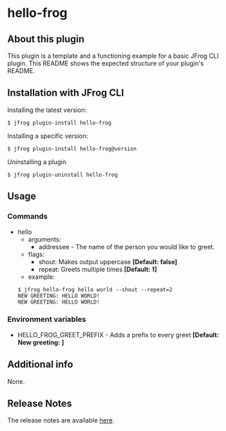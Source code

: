# hello-frog

## About this plugin
This plugin is a template and a functioning example for a basic JFrog CLI plugin. 
This README shows the expected structure of your plugin's README.

## Installation with JFrog CLI
Installing the latest version:

`$ jfrog plugin-install hello-frog`

Installing a specific version:

`$ jfrog plugin-install hello-frog@version`

Uninstalling a plugin

`$ jfrog plugin-uninstall hello-frog`

## Usage
### Commands
* hello
    - arguments:
        - addressee - The name of the person you would like to greet.
    - flags:
        - shout: Makes output uppercase **[Default: false]**
        - repeat: Greets multiple times **[Default: 1]**
    - example:
    ```
  $ jfrog hello-frog hello world --shout --repeat=2
  NEW GREETING: HELLO WORLD!
  NEW GREETING: HELLO WORLD!
  ```

### Environment variables
* HELLO_FROG_GREET_PREFIX - Adds a prefix to every greet **[Default: New greeting: ]**

## Additional info
None.

## Release Notes
The release notes are available [here](RELEASE.md).
